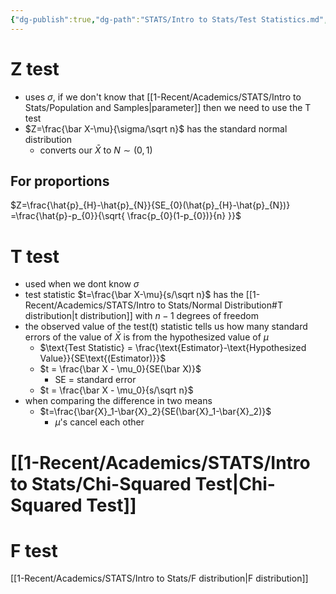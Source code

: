 ```yaml
---
{"dg-publish":true,"dg-path":"STATS/Intro to Stats/Test Statistics.md","permalink":"/stats/intro-to-stats/test-statistics/","created":"2024-04-03T13:37:20.516-04:00","updated":"2025-07-07T17:21:02.512-04:00"}
---
```


# Z test
- uses $\sigma$, if we don't know that [[1-Recent/Academics/STATS/Intro to Stats/Population and Samples\|parameter]] then we need to use the T test
- $Z=\frac{\bar X-\mu}{\sigma/\sqrt n}$ has the standard normal distribution
	- converts our $\bar X$ to $N\sim (0,1)$
## For proportions
$Z=\frac{\hat{p}_{H}-\hat{p}_{N}}{SE_{0}(\hat{p}_{H}-\hat{p}_{N})} =\frac{\hat{p}-p_{0}}{\sqrt{ \frac{p_{0}(1-p_{0})}{n} }}$
# T test
- used when we dont know $\sigma$
- test statistic $t=\frac{\bar X-\mu}{s/\sqrt n}$ has the [[1-Recent/Academics/STATS/Intro to Stats/Normal Distribution#T distribution\|t distribution]] with $n-1$ degrees of freedom
- the observed value of the test(t) statistic tells us how many standard errors of the value of $\bar X$ is from the hypothesized value of $\mu$
	- $\text{Test Statistic} = \frac{\text{Estimator}-\text{Hypothesized Value}}{SE\text{(Estimator)}}$
	- $t = \frac{\bar X - \mu_0}{SE(\bar X)}$
		- SE = standard error
	- $t = \frac{\bar X - \mu_0}{s/\sqrt n}$  
- when comparing the difference in two means
	- $t=\frac{\bar{X}_1-\bar{X}_2}{SE(\bar{X}_1-\bar{X}_2)}$ 
		- $\mu$'s cancel each other
# [[1-Recent/Academics/STATS/Intro to Stats/Chi-Squared Test\|Chi-Squared Test]]
# F test
[[1-Recent/Academics/STATS/Intro to Stats/F distribution\|F distribution]]